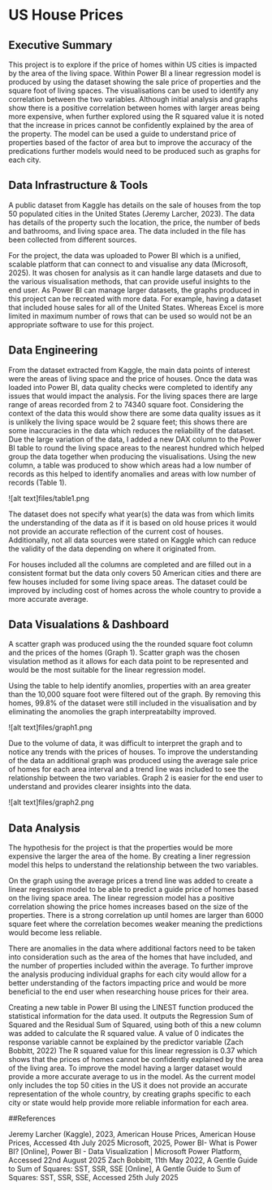 # US House Prices

## Executive Summary
This project is to explore if the price of homes within US cities is impacted by the area of the living space. Within Power BI a linear regression model is produced by using the dataset showing the sale price of properties and the square foot of living spaces. The visualisations can be used to identify any correlation between the two variables. Although initial analysis and graphs show there is a positive correlation between homes with larger areas being more expensive, when further explored using the R squared value it is noted that the increase in prices cannot be confidently explained by the area of the property.  The model can be used a guide to understand price of properties based of the factor of area but to improve the accuracy of the predications further models would need to be produced such as graphs for each city. 


## Data Infrastructure & Tools
A public dataset from Kaggle has details on the sale of houses from the top 50 populated cities in the United States (Jeremy Larcher, 2023). The data has details of the property such the location, the price, the number of beds and bathrooms, and living space area. The data included in the file has been collected from different sources. 

For the project, the data was uploaded to Power BI which is a unified, scalable platform that can connect to and visualise any data (Microsoft, 2025). It was chosen for analysis as it can handle large datasets and due to the various visualisation methods, that can provide useful insights to the end user. As Power BI can manage larger datasets, the graphs produced in this project can be recreated with more data. For example, having a dataset that included house sales for all of the United States. Whereas Excel is more limited in maximum number of rows that can be used so would not be an appropriate software to use for this project.  


## Data Engineering
From the dataset extracted from Kaggle, the main data points of interest were the areas of living space and the price of houses. Once the data was loaded into Power BI, data quality checks were completed to identify any issues that would impact the analysis. For the living spaces there are large range of areas recorded from 2 to 74340 square foot. Considering the context of the data this would show there are some data quality issues as it is unlikely the living space would be 2 square feet; this shows there are some inaccuracies in the data which reduces the reliability of the dataset. Due the large variation of the data, I added a new DAX column to the Power BI table to round the living space areas to the nearest hundred which helped group the data together when producing the visualisations. Using the new column, a table was produced to show which areas had a low number of records as this helped to identify anomalies and areas with low number of records (Table 1).

![alt text]files/table1.png

The dataset does not specify what year(s) the data was from which limits the understanding of the data as if it is based on old house prices it would not provide an accurate reflection of the current cost of houses. Additionally, not all data sources were stated on Kaggle which can reduce the validity of the data depending on where it originated from.

For houses included all the columns are completed and are filled out in a consistent format but the data only covers 50 American cities and there are few houses included for some living space areas. The dataset could be improved by including cost of homes across the whole country to provide a more accurate average. 


## Data Visualations & Dashboard
A scatter graph was produced using the the rounded square foot column and the prices of the homes (Graph 1). Scatter graph was the chosen visulation method as it allows for each data point to be represented and would be the most suitable for the linear regression model. 

Using the table to help identify anomlies, properties with an area greater than the 10,000 square foot were filtered out of the graph. By removing this homes, 99.8% of the dataset were still included in the visualisation and by eliminating the anomolies the graph interpreatabilty improved. 

![alt text]files/graph1.png

Due to the volume of data, it was difficult to interpret the graph and to notice any trends with the prices of houses. To improve the understanding of the data an additional graph was produced using the average sale price of homes for each area interval and a trend line was included to see the relationship between the two variables.  Graph 2 is easier for the end user to understand and provides clearer insights into the data.

![alt text]files/graph2.png

## Data Analysis
The hypothesis for the project is that the properties would be more expensive the larger the area of the home. By creating a liner regression model this helps to understand the relationship between the two variables.

On the graph using the average prices a trend line was added to create a linear regression model to be able to predict a guide price of homes based on the living space area. The linear regression model has a positive correlation showing the price homes increases based on the size of the properties. There is a strong correlation up until homes are larger than 6000 square feet where the correlation becomes weaker meaning the predictions would become less reliable.

There are anomalies in the data where additional factors need to be taken into consideration such as the area of the homes that have included, and the number of properties included within the average. To further improve the analysis producing individual graphs for each city would allow for a better understanding of the factors impacting price and would be more beneficial to the end user when researching house prices for their area.

Creating a new table in Power BI using the LINEST function produced the statistical information for the data used. It outputs the Regression Sum of Squared and the Residual Sum of Squared, using both of this a new column was added to calculate the R squared value. A value of 0 indicates the response variable cannot be explained by the predictor variable (Zach Bobbitt, 2022) The R squared value for this linear regression is 0.37 which shows that the prices of homes cannot be confidently explained by the area of the living area. To improve the model having a larger dataset would provide a more accurate average to us in the model. As the current model only includes the top 50 cities in the US it does not provide an accurate representation of the whole country, by creating graphs specific to each city or state would help provide more reliable information for each area.


##References

Jeremy Larcher (Kaggle), 2023, American House Prices, American House Prices, Accessed 4th July 2025
Microsoft, 2025, Power BI- What is Power BI? [Online], Power BI - Data Visualization | Microsoft Power Platform,  Accessed 22nd August 2025
Zach Bobbitt, 11th May 2022, A Gentle Guide to Sum of Squares: SST, SSR, SSE [Online], A Gentle Guide to Sum of Squares: SST, SSR, SSE, Accessed 25th July 2025
